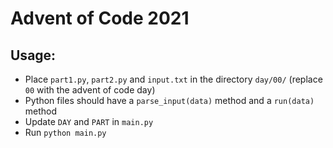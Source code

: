 # Advent of Code 2021

## Usage:

* Place `part1.py`, `part2.py` and `input.txt` in the directory `day/00/` (replace `00` with the advent of code day)
* Python files should have a `parse_input(data)` method and a `run(data)` method
* Update `DAY` and `PART` in `main.py`
* Run `python main.py`